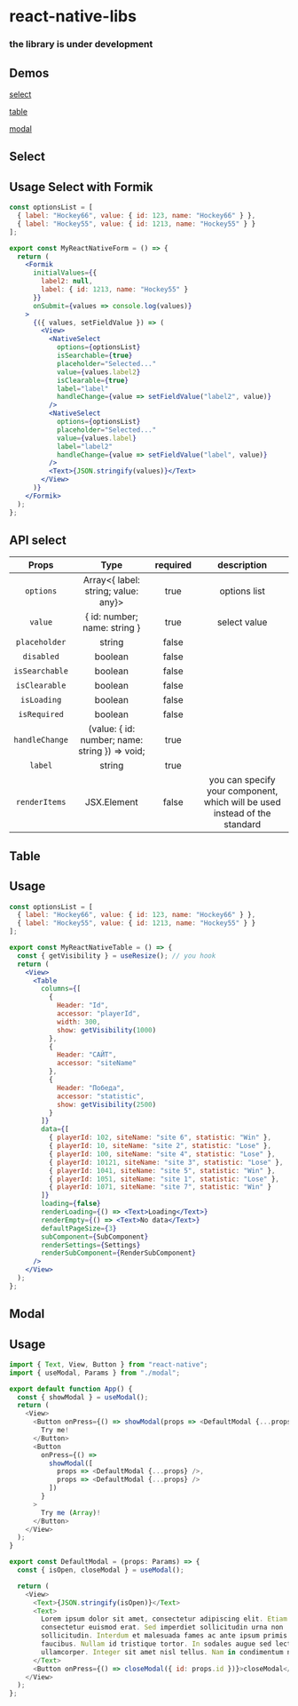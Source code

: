 # react-native-libs

### the library is under development

## Demos

[select](https://codesandbox.io/s/react-native-select-mw6uw)

[table](https://codesandbox.io/s/mobile-table-kd3ub)

[modal](https://codesandbox.io/s/modal-for-react-native-nh3i4)

## Select

## Usage Select with Formik

```jsx
const optionsList = [
  { label: "Hockey66", value: { id: 123, name: "Hockey66" } },
  { label: "Hockey55", value: { id: 1213, name: "Hockey55" } }
];

export const MyReactNativeForm = () => {
  return (
    <Formik
      initialValues={{
        label2: null,
        label: { id: 1213, name: "Hockey55" }
      }}
      onSubmit={values => console.log(values)}
    >
      {({ values, setFieldValue }) => (
        <View>
          <NativeSelect
            options={optionsList}
            isSearchable={true}
            placeholder="Selected..."
            value={values.label2}
            isClearable={true}
            label="label"
            handleChange={value => setFieldValue("label2", value)}
          />
          <NativeSelect
            options={optionsList}
            placeholder="Selected..."
            value={values.label}
            label="label2"
            handleChange={value => setFieldValue("label", value)}
          />
          <Text>{JSON.stringify(values)}</Text>
        </View>
      )}
    </Formik>
  );
};
```

## API select

|     Props      |                      Type                      | required |                                description                                 |
| :------------: | :--------------------------------------------: | :------: | :------------------------------------------------------------------------: |
|   `options`    |      Array<{ label: string; value: any}>       |   true   |                                options list                                |
|    `value`     |          { id: number; name: string }          |   true   |                                select value                                |
| `placeholder`  |                     string                     |  false   |                                                                            |
|   `disabled`   |                    boolean                     |  false   |                                                                            |
| `isSearchable` |                    boolean                     |  false   |                                                                            |
| `isClearable`  |                    boolean                     |  false   |                                                                            |
|  `isLoading`   |                    boolean                     |  false   |                                                                            |
|  `isRequired`  |                    boolean                     |  false   |                                                                            |
| `handleChange` | (value: { id: number; name: string }) => void; |   true   |                                                                            |
|    `label`     |                     string                     |   true   |                                                                            |
| `renderItems`  |                  JSX.Element                   |  false   | you can specify your component, which will be used instead of the standard |

## Table

## Usage

```jsx
const optionsList = [
  { label: "Hockey66", value: { id: 123, name: "Hockey66" } },
  { label: "Hockey55", value: { id: 1213, name: "Hockey55" } }
];

export const MyReactNativeTable = () => {
  const { getVisibility } = useResize(); // you hook
  return (
    <View>
      <Table
        columns={[
          {
            Header: "Id",
            accessor: "playerId",
            width: 300,
            show: getVisibility(1000)
          },
          {
            Header: "САЙТ",
            accessor: "siteName"
          },
          {
            Header: "Победа",
            accessor: "statistic",
            show: getVisibility(2500)
          }
        ]}
        data={[
          { playerId: 102, siteName: "site 6", statistic: "Win" },
          { playerId: 10, siteName: "site 2", statistic: "Lose" },
          { playerId: 100, siteName: "site 4", statistic: "Lose" },
          { playerId: 10121, siteName: "site 3", statistic: "Lose" },
          { playerId: 1041, siteName: "site 5", statistic: "Win" },
          { playerId: 1051, siteName: "site 1", statistic: "Lose" },
          { playerId: 1071, siteName: "site 7", statistic: "Win" }
        ]}
        loading={false}
        renderLoading={() => <Text>Loading</Text>}
        renderEmpty={() => <Text>No data</Text>}
        defaultPageSize={3}
        subComponent={SubComponent}
        renderSettings={Settings}
        renderSubComponent={RenderSubComponent}
      />
    </View>
  );
};
```

## Modal

## Usage

```javascript
import { Text, View, Button } from "react-native";
import { useModal, Params } from "./modal";

export default function App() {
  const { showModal } = useModal();
  return (
    <View>
      <Button onPress={() => showModal(props => <DefaultModal {...props} />)}>
        Try me!
      </Button>
      <Button
        onPress={() =>
          showModal([
            props => <DefaultModal {...props} />,
            props => <DefaultModal {...props} />
          ])
        }
      >
        Try me (Array)!
      </Button>
    </View>
  );
}

export const DefaultModal = (props: Params) => {
  const { isOpen, closeModal } = useModal();

  return (
    <View>
      <Text>{JSON.stringify(isOpen)}</Text>
      <Text>
        Lorem ipsum dolor sit amet, consectetur adipiscing elit. Etiam
        consectetur euismod erat. Sed imperdiet sollicitudin urna non
        sollicitudin. Interdum et malesuada fames ac ante ipsum primis in
        faucibus. Nullam id tristique tortor. In sodales augue sed lectus congue
        ullamcorper. Integer sit amet nisl tellus. Nam in condimentum nibh.
      </Text>
      <Button onPress={() => closeModal({ id: props.id })}>closeModal</Button>
    </View>
  );
};
```
